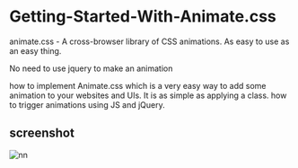 # Getting-Started-With-Animate.css
animate.css - A cross-browser library of CSS animations. As easy to use as an easy thing.
<p> No need to use jquery to make an animation </p>
how to implement Animate.css which is a very easy way to add some animation to your websites and UIs. It is as simple as applying a class. how to trigger animations using JS and jQuery.

## screenshot

![nn](https://user-images.githubusercontent.com/12325386/28750519-85ebbed8-7520-11e7-83a5-266a4b5348be.JPG)
